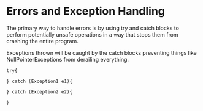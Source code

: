 # Errors and Exception Handling


The primary way to handle errors is by using try and catch blocks to perform potentially unsafe operations in a way that stops them from crashing the entire program.


Exceptions thrown will be caught by the catch blocks preventing things like NullPointerExceptions from derailing everything.


```
try{

} catch (Exception1 e1){

} catch (Exception2 e2){

}
```
